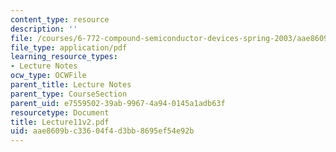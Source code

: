 ```yaml
---
content_type: resource
description: ''
file: /courses/6-772-compound-semiconductor-devices-spring-2003/aae8609bc33604f4d3bb8695ef54e92b_Lecture11v2.pdf
file_type: application/pdf
learning_resource_types:
- Lecture Notes
ocw_type: OCWFile
parent_title: Lecture Notes
parent_type: CourseSection
parent_uid: e7559502-39ab-9967-4a94-0145a1adb63f
resourcetype: Document
title: Lecture11v2.pdf
uid: aae8609b-c336-04f4-d3bb-8695ef54e92b
---
```

